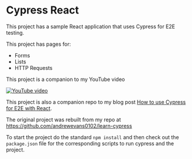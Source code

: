 # Cypress React

This project has a sample React application that uses Cypress for E2E testing.

This project has pages for:

- Forms
- Lists
- HTTP Requests

This project is a companion to my YouTube video

[![YouTube video](https://img.youtube.com/vi/FkJMsBEG5LA/0.jpg)](https://www.youtube.com/watch?v=FkJMsBEG5LA)

This project is also a companion repo to my blog post [How to use Cypress for E2E with React](https://rhythmandbinary.com/post/2021-03-15-how-to-use-cypress-for-e2e-with-react).

The original project was rebuilt from my repo at https://github.com/andrewevans0102/learn-cypress

To start the project do the standard `npm install` and then check out the `package.json` file for the corresponding scripts to run cypress and the project.
